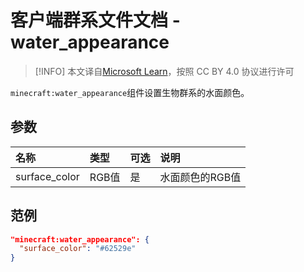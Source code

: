 # 客户端群系文件文档 - water_appearance

> [!INFO]
> 本文译自[Microsoft Learn](https://learn.microsoft.com/en-us/minecraft/creator/)，按照 CC BY 4.0 协议进行许可

`minecraft:water_appearance`组件设置生物群系的水面颜色。

## 参数

| 名称 | 类型 |  可选  | 说明 |
|:-----------|:-----------|:-------|:-----------|
|surface_color| RGB值 | 是| 水面颜色的RGB值 |


## 范例

```JSON
"minecraft:water_appearance": {
  "surface_color": "#62529e"
}
```      